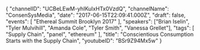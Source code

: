 {
    "channelID": "UCBeLEwM-yhIKuIxHTx0VzdQ",
    "channelName": "ConsenSysMedia",
    "date": "2017-06-15T22:09:41.000Z",
    "draft": false,
    "events": [
        "Ethereal Summit Brooklyn 2017"
    ],
    "speakers": ["Brian Iselin", "Tyler Mulvihill", "Amanda Cole", "Tyler Smith", "Vanessa Grellet"],
    "tags": [
        "Supply Chain",
	"panel",
        "ethereum"
    ],
    "title": "Conscientious Consumption Starts with the Supply Chain",
    "youtubeID": "BSr9Z94Mx5w"
}
